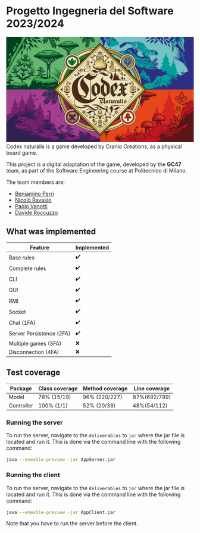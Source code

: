 # Progetto Ingegneria del Software 2023/2024
![](src/main/resources/it/polimi/sw/gianpaolocugola47/graphics/backGround/frontPage.jpeg)
Codex naturalis is a game developed by Cranio Creations, as a physical board game.

This project is a digital adaptation of the game, developed by the **GC47** team, as part of the Software Engineering course at Politecnico di Milano.

The team members are:

- [Beniamino Perri](https://github.com/Bengo14)
- [Nicolò Ravasio](https://github.com/nicoloravasio)
- [Paolo Vanotti](https://github.com/Van-Paolo)
- [Davide Roccuzzo](https://github.com/Roccuzz0)


## What was implemented

| Feature                  | Implemented |
|--------------------------|------------|
| Base rules               | ✔️         |
| Complete rules           | ✔️         |
| CLI                      | ✔️         |
| GUI                      | ✔️         |
| RMI                      | ✔️         |
| Socket                   | ✔️         |
| Chat (1FA)               | ✔️         |
| Server Persistence (2FA) | ✔️         |
| Multiple games (3FA)     | ❌         |
| Disconnection  (4FA)     | ❌         |


## Test coverage

| Package    | Class coverage | Method coverage | Line coverage  |
|------------|----------------|-----------------|----------------|
| Model       | 78% (15/19)    | 96% (220/227)   | 87%(692/789)  |
| Controller | 100% (1/1)     | 52% (20/38)     | 48%(54/112)    |

### Running the server

To run the server, navigate to the `deliverables` to `jar` where the jar file is located and run it.
This is done via the command line with the following command:

```sh
java --eneable-preview -jar AppServer.jar
```

### Running the client

To run the server, navigate to the `deliverables` to `jar` where the jar file is located and run it.
This is done via the command line with the following command:

```sh
java --eneable-preview -jar AppClient.jar
```
Note that you have to run the server before the client.